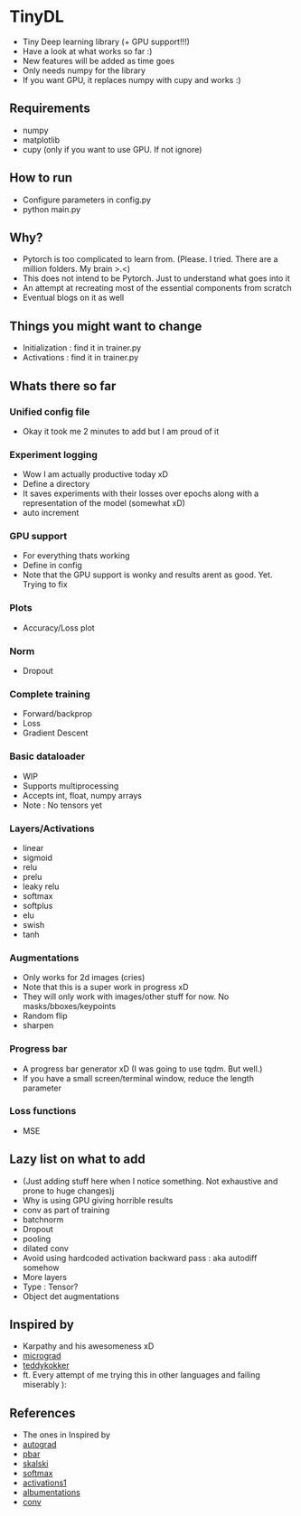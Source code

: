 # TinyDL

- Tiny Deep learning library (+ GPU support!!!)
- Have a look at what works so far :)
- New features will be added as time goes
- Only needs numpy for the library
- If you want GPU, it replaces numpy with cupy and works :)

## Requirements
- numpy
- matplotlib
- cupy (only if you want to use GPU. If not ignore)

## How to run
- Configure parameters in config.py
- python main.py

## Why?
- Pytorch is too complicated to learn from. (Please. I tried. There are a million folders. My brain >.<)
- This does not intend to be Pytorch. Just to understand what goes into it
- An attempt at recreating most of the essential components from scratch
- Eventual blogs on it as well

## Things you might want to change
- Initialization : find it in trainer.py
- Activations : find it in trainer.py

## Whats there so far
### Unified config file
- Okay it took me 2 minutes to add but I am proud of it
### Experiment logging
- Wow I am actually productive today xD
- Define a directory
- It saves experiments with their losses over epochs along with a representation of the model (somewhat xD)
- auto increment
### GPU support
- For everything thats working
- Define in config
- Note that the GPU support is wonky and results arent as good. Yet. Trying to fix
### Plots
- Accuracy/Loss plot
### Norm
- Dropout
### Complete training
- Forward/backprop
- Loss
- Gradient Descent
### Basic dataloader
- WIP
- Supports multiprocessing
- Accepts int, float, numpy arrays
- Note : No tensors yet
### Layers/Activations
- linear
- sigmoid
- relu
- prelu
- leaky relu
- softmax
- softplus
- elu
- swish
- tanh
### Augmentations
- Only works for 2d images (cries)
- Note that this is a super work in progress xD
- They will only work with images/other stuff for now. No masks/bboxes/keypoints
- Random flip
- sharpen
### Progress bar
- A progress bar generator xD (I was going to use tqdm. But well.)
- If you have a small screen/terminal window, reduce the length parameter
### Loss functions
- MSE

## Lazy list on what to add
- (Just adding stuff here when I notice something. Not exhaustive and prone to huge changes)j
- Why is using GPU giving horrible results
- conv as part of training
- batchnorm
- Dropout
- pooling
- dilated conv
- Avoid using hardcoded activation backward pass : aka autodiff somehow
- More layers
- Type : Tensor?
- Object det augmentations

## Inspired by
- Karpathy and his awesomeness xD
- [micrograd](https://github.com/karpathy/micrograd)
- [teddykokker](https://github.com/teddykoker/tinyloader)
- ft. Every attempt of me trying this in other languages and failing miserably ):

## References
- The ones in Inspired by
- [autograd](https://github.com/karpathy/micrograd)
- [pbar](https://stackoverflow.com/questions/3173320/text-progress-bar-in-the-console)
- [skalski](https://github.com/SkalskiP/ILearnDeepLearning.py/blob/master/01_mysteries_of_neural_networks/03_numpy_neural_net/Numpy%20deep%20neural%20network.ipynb)
- [softmax](https://stackoverflow.com/questions/34968722/how-to-implement-the-softmax-function-in-python)
- [activations1](https://machinelearningmastery.com/weight-initialization-for-deep-learning-neural-networks/)
- [albumentations](https://albumentations.ai/docs/api_reference/)
- [conv](https://medium.com/analytics-vidhya/2d-convolution-using-python-numpy-43442ff5f381)
